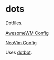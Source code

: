 # dots
Dotfiles.

[AwesomeWM Config](https://github.com/lcpz/awesome-copycats)

[NeoVim Config](https://astronvim.github.io/)

Uses [dotbot](https://github.com/anishathalye/dotbot).
